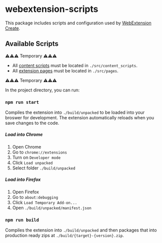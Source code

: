 # webextension-scripts

This package includes scripts and configuration used by [WebExtension Create](https://github.com/kadauchi/webextension-create).

## Available Scripts

⚠️⚠️⚠️ Temporary ⚠️⚠️⚠️

- All [content scripts](https://developer.mozilla.org/en-US/docs/Mozilla/Add-ons/WebExtensions/Content_scripts) must be located in `./src/content_scripts`.
- All [extension pages](https://developer.mozilla.org/en-US/docs/Mozilla/Add-ons/WebExtensions/user_interface/Extension_pages) must be located in `./src/pages`.

⚠️⚠️⚠️ Temporary ⚠️⚠️⚠️

In the project directory, you can run:

### `npm run start`

Compiles the extension into `./build/unpacked` to be loaded into your broswer for development. The extension automatically reloads when you save changes to the code.

##### Load into Chrome

1. Open Chrome
2. Go to `chrome://extensions`
3. Turn on `Developer mode`
4. Click `Load unpacked`
5. Select folder `./build/unpacked`

##### Load into Firefox

1. Open Firefox
2. Go to `about:debugging`
3. Click `Load Temporary Add-on...`
4. Open `./build/unpacked/manifest.json`

### `npm run build`

Compiles the extension into `./build/unpacked` and then packages that into production ready zips at `./build/{target}-{version}.zip`.
